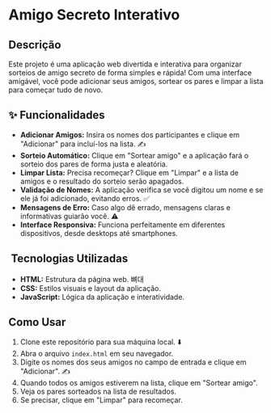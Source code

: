 #  Amigo Secreto Interativo 

##  Descrição

Este projeto é uma aplicação web divertida e interativa para organizar sorteios de amigo secreto de forma simples e rápida! Com uma interface amigável, você pode adicionar seus amigos, sortear os pares e limpar a lista para começar tudo de novo.

## ✨ Funcionalidades

* **Adicionar Amigos:** Insira os nomes dos participantes e clique em "Adicionar" para incluí-los na lista. ✍️
* **Sorteio Automático:** Clique em "Sortear amigo" e a aplicação fará o sorteio dos pares de forma justa e aleatória. 
* **Limpar Lista:** Precisa recomeçar? Clique em "Limpar" e a lista de amigos e o resultado do sorteio serão apagados. 
* **Validação de Nomes:** A aplicação verifica se você digitou um nome e se ele já foi adicionado, evitando erros. ✅
* **Mensagens de Erro:** Caso algo dê errado, mensagens claras e informativas guiarão você. ⚠️
* **Interface Responsiva:** Funciona perfeitamente em diferentes dispositivos, desde desktops até smartphones. 

## ️ Tecnologias Utilizadas

* **HTML:** Estrutura da página web. 뼈대
* **CSS:** Estilos visuais e layout da aplicação. 
* **JavaScript:** Lógica da aplicação e interatividade. 

##  Como Usar

1.  Clone este repositório para sua máquina local. ⬇️
2.  Abra o arquivo `index.html` em seu navegador. 
3.  Digite os nomes dos seus amigos no campo de entrada e clique em "Adicionar". ✍️
4.  Quando todos os amigos estiverem na lista, clique em "Sortear amigo". 
5.  Veja os pares sorteados na lista de resultados. 
6.  Se precisar, clique em "Limpar" para recomeçar. 
